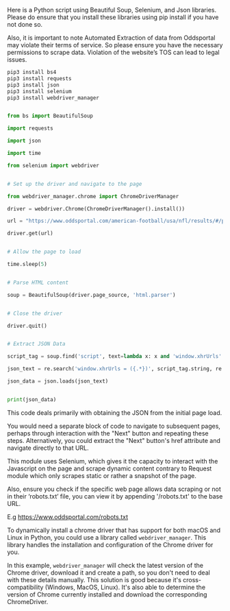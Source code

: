 Here is a Python script using Beautiful Soup, Selenium, and Json libraries. Please do ensure that you install these libraries using pip install if you have not done so.

Also, it is important to note Automated Extraction of data from Oddsportal may violate their terms of service. So please ensure you have the necessary permissions to scrape data. Violation of the website’s TOS can lead to legal issues.


```bash
pip3 install bs4
pip3 install requests
pip3 install json
pip3 install selenium
pip3 install webdriver_manager 
```

```python

from bs import BeautifulSoup

import requests

import json

import time

from selenium import webdriver


# Set up the driver and navigate to the page

from webdriver_manager.chrome import ChromeDriverManager

driver = webdriver.Chrome(ChromeDriverManager().install())

url = "https://www.oddsportal.com/american-football/usa/nfl/results/#/page/1"

driver.get(url)


# Allow the page to load

time.sleep(5)


# Parse HTML content

soup = BeautifulSoup(driver.page_source, 'html.parser')


# Close the driver

driver.quit()


# Extract JSON Data

script_tag = soup.find('script', text=lambda x: x and 'window.xhrUrls' in x)

json_text = re.search('window.xhrUrls = ({.*})', script_tag.string, re.DOTALL | re.MULTILINE).group(1)

json_data = json.loads(json_text)


print(json_data)

```

This code deals primarily with obtaining the JSON from the initial page load.

You would need a separate block of code to navigate to subsequent pages, perhaps through interaction with the "Next" button and repeating these steps. Alternatively, you could extract the "Next" button's href attribute and navigate directly to that URL.

This module uses Selenium, which gives it the capacity to interact with the Javascript on the page and scrape dynamic content contrary to Request module which only scrapes static or rather a snapshot of the page.

Also, ensure you check if the specific web page allows data scraping or not in their ‘robots.txt’ file, you can view it by appending '/robots.txt' to the base URL.

E.g https://www.oddsportal.com/robots.txt

To dynamically install a chrome driver that has support for both macOS and Linux in Python, you could use a library called `webdriver_manager`. This library handles the installation and configuration of the Chrome driver for you.

In this example, `webdriver_manager` will check the latest version of the Chrome driver, download it and create a path, so you don't need to deal with these details manually.
This solution is good because it's cross-compatibility (Windows, MacOS, Linux). It's also able to determine the version of Chrome currently installed and download the corresponding ChromeDriver.
